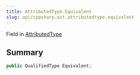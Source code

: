 ```yaml
---
title: AttributedType.Equivalent
slug: api/cppsharp.ast.attributedtype.equivalent
---
```

Field in [AttributedType](/api/cppsharp/ast/attributedtype)

## Summary



```csharp
public QualifiedType Equivalent;
```

